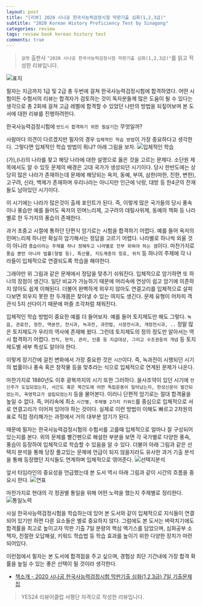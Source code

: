 ```yaml
---  
layout: post  
title: "[리뷰] 2020 시나공 한국사능력검정시험 막판기출 심화(1,2,3급)"  
subtitle: "2020 Korean History Proficiency Test by Sinagong"  
categories: review  
tags: review book korean history test 
comments: true  
---  
```

  
> `길벗` 출판사 `"2020 시나공 한국사능력검정시험 막판기출 심화(1,2,3급)"`를 읽고 작성한 리뷰입니다.  

![표지](https://telegeam.github.io/assets/img/review/2020-04-22-review-book-sinagong-korean-history-proficiency-test-1.jpg)  


필자는 지금까지 1급 및 2급 총 두번에 걸쳐 한국사능력검정시험에 합격하였다. 어떤 시험이든 수험서의 리뷰는 합격자가 검토하는 것이 독자분들께 많은 도움이 될 수 있다는 생각으로 총 2회에 걸쳐 고급 레벨에 합격할 수 있었던 나만의 방법을 되짚어보며 본 도서에 대한 리뷰를 진행하려한다. 

한국사능력검정시험에 `반드시 합격하기 위한 필살기`는 무엇일까?

사람마다 의견이 다르겠지만 필자의 경우 `입체적인 학습 방법`이 가장 중요하다고 생각한다. 그렇다면 입체적인 학습 방법이 뭐냐? 아래 그림을 보자.
![입체적인 학습](https://telegeam.github.io/assets/img/review/2020-04-22-review-book-sinagong-korean-history-proficiency-test-2.jpg)

(가),(나)의 나라를 찾고 해당 나라에 대한 설명으로 옳은 것을 고르는 문제다. 소단원 제목에서도 알 수 있듯 문제의 배경은 고대 국가가 생성되던 시기이다. 당시 한반도에는 상당히 많은 나라가 존재하는데 문제에 해당되는 옥저, 동예, 부여, 삼한(마한, 진한, 변한), 고구려, 신라, 백제가 존재하며 우리나라는 아니지만 인근에 낙랑, 대방 등 한4군의 잔재들도 남아있던 시기이다.

이 시기에는 나라가 많은것이 출제 포인트가 된다. 즉, 이렇게 많은 국가들의 당시 풍속이나 풍습만 예를 들어도 옥저의 민며느리제, 고구려의 데릴사위제, 동예의 책화 등 나라별로 한 두가지의 풍습이 존재한다. 

과거 초중고 시절에 통하던 단편식 암기로는 시험을 합격하기 어렵다. 예를 들어 옥저의 민며느리제 하나만 확실히 암기해서는 정답을 고르기 어렵다. 나라별로 하나씩 외울 것이 아니라 `풍습이라는 주제를 하나 정해두고 나라별로 전부 외워야 하는 셈`이다. 마찬가지로 `풍습 뿐만 아니라 법률(형벌 등), 특산물, 지도계층의 칭호, 위치` 등 하나의 주제에 각 나라들이 입체적으로 연결되도록 학습을 해야한다.

그래야만 위 그림과 같은 문제에서 정답을 맞추기 쉬워진다. 입체적으로 암기하면 또 하나의 장점이 생긴다. 일단 비교가 가능하기 때문에 머리속에 연상이 쉽고 암기에 의존하지 않아도 쉽게 이해된다. 더불어 완벽하게 외우지 않아도 연결고리를 입체적으로 살피다보면 외우지 못한 한 두개쯤은 찾아낼 수 있는 여지도 생긴다. 문제 유형이 어차피 객관식 5지 선다이기 때문에 퍼즐 조각처럼 채워진다.

입체적인 학습 방법이 중요한 예를 더 들어보자. 예를 들어 토지제도만 해도 그렇다. `녹읍, 관료전, 정전, 역분전, 전시과, 녹과전, 과전법, 시정전시과, 개정전시과, ..` 정말 많은 토지제도가 우리의 역사에 존재해 왔다. 그런데 토지제도의 정의 정도만 알아서는 역시 합격하기 어렵다. `전직, 현직, 관리, 인품 등 지급대상, 그리고 수조권등의 개념` 등 토지 제도별 세부 특성도 알아야 한다. 

이렇게 장기간에 걸친 변화에서 가장 중요한 것은 `시간`이다. 즉, 녹과전이 시행되던 시기의 법률이나 풍속 혹은 창작물 등을 맞추라는 식으로 입체적으로 연계된 문제가 나온다. 

마찬가지로 1880년도 이후 광복까지의 시기 또한 그러하다. 을사조약이 있던 시기에 `전신주가 도입되었는지, 서간도 혹은 북간도에 어떤 독립운동이 일어났는지, 한성신문이 발간되었는지, 육영학교가 설립되었는지` 등을 물어본다. 이러니 단편적 암기로는 절대 합격율을 높일 수 없다. 즉, 머리속에 최소 `시간별, 주제별 2가지 키워드`를 중심으로 입체적으로 서로 연결고리가 이어져 있어야 하는 것이다. 실제로 이런 방법이 이해도 빠르고 2차원의 표로 직접 정리해가는 과정에서 거의 대부분 암기가 된다.

때문에 필자는 한국사능력검정시험의 수험서를 고를때 입체적으로 얼마나 잘 구성되어있는지를 본다. 위의 문제를 빨간펜으로 해설한 부분을 보면 각 국가별로 다양한 풍속, 풍습이 등장하여 입체적으로 학습할 수 있음을 알 수 있다. 더불어 아래 그림과 같은 선택지 분석을 통해 당장 풀고있는 문제에 언급이 되지 않을지라도 유사한 과거 기출 분석을 통해 등장했던 지식들도 연계하며 입체적으로 엮어준다.
![선택지분석](https://telegeam.github.io/assets/img/review/2020-04-22-review-book-sinagong-korean-history-proficiency-test-4.jpg)

앞서 타임라인의 중요성을 언급했는데 본 도서 역시 아래 그림과 같이 시간의 흐름을 중요시 한다. 
![연표](https://telegeam.github.io/assets/img/review/2020-04-22-review-book-sinagong-korean-history-proficiency-test-3.jpg)

마찬가지로 현대의 각 정권별 통일을 위해 어떤 노력을 했는지 주제별로 정리한다. 
![통일노력](https://telegeam.github.io/assets/img/review/2020-04-22-review-book-sinagong-korean-history-proficiency-test-5.jpg)

사실 한국사능력검정시험을 학습하는데 있어 본 도서와 같이 입체적으로 지식들이 연결되어 있기만 하면 다른 요소들은 별로 중요하지 않다. 그럼에도 본 도서는 벼락치기에도 합격률을 최고로 높이고자 막판 기출 7일 분량의 핵심 엑기스를 담았으며, 심화공부 소책자, 친절한 오답해설, 키워드 학습법 등 학습 효과를 높이기 위한 다양한 장치가 마련되어있다.

이런점에서 필자는 본 도서에 합격점을 주고 싶으며, 경험상 최단 기간내에 가장 합격 확률을 높일 수 있는 좋은 선택이 될 것이라 생각한다.

* [책소개 - 2020 시나공 한국사능력검정시험 막판기출 심화(1,2,3급) 7일 기출문제집](http://www.yes24.com/Product/goods/89784594)

> YES24 리뷰어클럽 서평단 자격으로 작성한 리뷰입니다.
